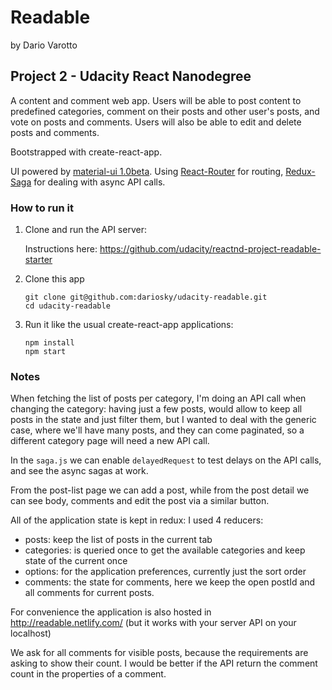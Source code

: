 Readable
=====

by Dario Varotto

## Project 2 - Udacity React Nanodegree

A content and comment web app.
 Users will be able to post content to predefined categories, comment on their posts and 
 other user's posts, and vote on posts and comments.
 Users will also be able to edit and delete posts and comments.
 
Bootstrapped with create-react-app.

UI powered by [material-ui 1.0beta](https://material-ui-next.com).
Using [React-Router](https://github.com/ReactTraining/react-router)
 for routing, [Redux-Saga](https://github.com/redux-saga/redux-saga)
 for dealing with async API calls. 

### How to run it
1. Clone and run the API server:

	Instructions here:
		https://github.com/udacity/reactnd-project-readable-starter

2. Clone this app

	```
	git clone git@github.com:dariosky/udacity-readable.git
	cd udacity-readable
	```
3. Run it like the usual create-react-app applications:

	```
	npm install
	npm start
	```
	 
### Notes

When fetching the list of posts per category, I'm doing an API call when changing the category:
having just a few posts, would allow to keep all posts in the state and just filter them,
but I wanted to deal with the generic case, where we'll have many posts, and they can
come paginated, so a different category page will need a new API call.

In the `saga.js` we can enable `delayedRequest` to test
delays on the API calls, and see the async sagas at work.

From the post-list page we can add a post,
while from the post detail we can see body, comments and edit the
post via a similar button.

All of the application state is kept in redux:
I used 4 reducers:

* posts: keep the list of posts in the current tab
* categories: is queried once to get the available categories
	and keep state of the current once
* options: for the application preferences, currently just the sort order
* comments: the state for comments,
	here we keep the open postId and all comments for current posts.
	
For convenience the application is also hosted 
in http://readable.netlify.com/
(but it works with your server API on your localhost)

We ask for all comments for visible posts,
because the requirements are asking to show their count.
I would be better if the API return the comment count in the
properties of a comment.
